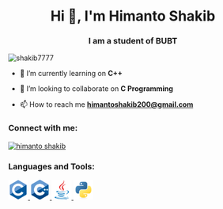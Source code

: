 <h1 align="center">Hi 👋, I'm Himanto Shakib</h1>
<h3 align="center">I am a student of BUBT</h3>

<p align="left"> <img src="https://komarev.com/ghpvc/?username=shakib7777&label=Profile%20views&color=0e75b6&style=flat" alt="shakib7777" /> </p>

- 🔭 I’m currently learning on **C++**

- 👯 I’m looking to collaborate on **C Programming**

- 📫 How to reach me **himantoshakib200@gmail.com**

<h3 align="left">Connect with me:</h3>
<p align="left">
<a href="https://fb.com/himanto shakib" target="blank"><img align="center" src="https://raw.githubusercontent.com/rahuldkjain/github-profile-readme-generator/master/src/images/icons/Social/facebook.svg" alt="himanto shakib" height="30" width="40" /></a>
</p>

<h3 align="left">Languages and Tools:</h3>
<p align="left"> <a href="https://www.cprogramming.com/" target="_blank" rel="noreferrer"> <img src="https://raw.githubusercontent.com/devicons/devicon/master/icons/c/c-original.svg" alt="c" width="40" height="40"/> </a> <a href="https://www.w3schools.com/cpp/" target="_blank" rel="noreferrer"> <img src="https://raw.githubusercontent.com/devicons/devicon/master/icons/cplusplus/cplusplus-original.svg" alt="cplusplus" width="40" height="40"/> </a> <a href="https://www.java.com" target="_blank" rel="noreferrer"> <img src="https://raw.githubusercontent.com/devicons/devicon/master/icons/java/java-original.svg" alt="java" width="40" height="40"/> </a> <a href="https://www.python.org" target="_blank" rel="noreferrer"> <img src="https://raw.githubusercontent.com/devicons/devicon/master/icons/python/python-original.svg" alt="python" width="40" height="40"/> </a> </p>

